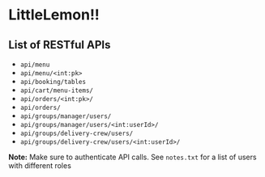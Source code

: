 # LittleLemon!!

## List of RESTful APIs

- `api/menu`
- `api/menu/<int:pk>`
- `api/booking/tables`
- `api/cart/menu-items/`
- `api/orders/<int:pk>/`
- `api/orders/`
- `api/groups/manager/users/`
- `api/groups/manager/users/<int:userId>/`
- `api/groups/delivery-crew/users/`
- `api/groups/delivery-crew/users/<int:userId>/`

**Note:** Make sure to authenticate API calls. See `notes.txt` for a list of users with different roles




